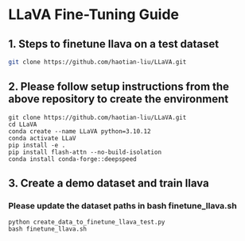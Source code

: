 # LLaVA Fine-Tuning Guide

## 1. Steps to finetune llava on a test dataset
```bash
git clone https://github.com/haotian-liu/LLaVA.git
```
## 2. Please follow setup instructions from the above repository to create the environment
```
git clone https://github.com/haotian-liu/LLaVA.git
cd LLaVA
conda create --name LLaVA python=3.10.12
conda activate LLaV
pip install -e .
pip install flash-attn --no-build-isolation
conda install conda-forge::deepspeed
```
## 3. Create a demo dataset and train llava
### Please update the dataset paths in bash finetune_llava.sh

```
python create_data_to_finetune_llava_test.py
bash finetune_llava.sh
```




